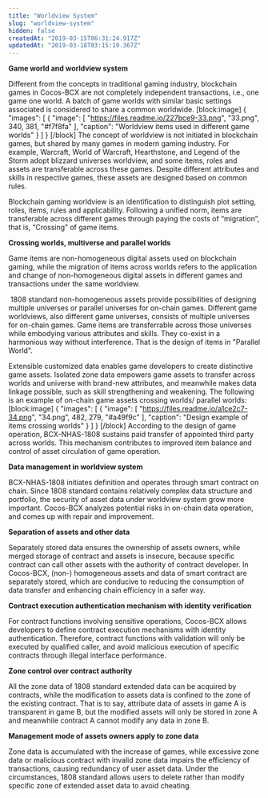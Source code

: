 ```yaml
---
title: "Worldview System"
slug: "worldview-system"
hidden: false
createdAt: "2019-03-15T06:31:24.917Z"
updatedAt: "2019-03-18T03:15:19.367Z"
---
```

**Game world and worldview system**

Different from the concepts in traditional gaming industry, blockchain games in Cocos-BCX are not completely independent transactions, i.e., one game one world. A batch of game worlds with similar basic settings associated is considered to share a common worldwide.
[block:image]
{
  "images": [
    {
      "image": [
        "https://files.readme.io/227bce9-33.png",
        "33.png",
        340,
        381,
        "#f7f8fa"
      ],
      "caption": "Worldview items used in different game worlds"
    }
  ]
}
[/block]
The concept of worldview is not initiated in blockchain games, but shared by many games in modern gaming industry. For example, Warcraft, World of Warcraft, Hearthstone, and Legend of the Storm adopt blizzard universes worldview, and some items, roles and assets are transferable across these games. Despite different attributes and skills in respective games, these assets are designed based on common rules.  

Blockchain gaming worldview is an identification to distinguish plot setting, roles, items, rules and applicability. Following a unified norm, items are transferable across different games through paying the costs of “migration”, that is, “Crossing” of game items.

**Crossing worlds, multiverse and parallel worlds**

Game items are non-homogeneous digital assets used on blockchain gaming, while the migration of items across worlds refers to the application and change of non-homogeneous digital assets in different games and transactions under the same worldview. 

 1808 standard non-homogeneous assets provide possibilities of designing multiple universes or parallel universes for on-chain games. Different game worldviews, also different game universes, consists of multiple universes for on-chain games. Game items are transferrable across those universes while embodying various attributes and skills. They co-exist in a harmonious way without interference. That is the design of items in "Parallel World".

Extensible customized data enables game developers to create distinctive game assets. Isolated zone data empowers game assets to transfer across worlds and universe with brand-new attributes, and meanwhile makes data linkage possible, such as skill strengthening and weakening. The following is an example of on-chain game assets crossing worlds/ parallel worlds: 
[block:image]
{
  "images": [
    {
      "image": [
        "https://files.readme.io/a1ce2c7-34.png",
        "34.png",
        482,
        279,
        "#a49f9c"
      ],
      "caption": "Design example of items crossing worlds"
    }
  ]
}
[/block]
According to the design of game operation, BCX-NHAS-1808 sustains paid transfer of appointed third party across worlds. This mechanism contributes to improved item balance and control of asset circulation of game operation.

**Data management in worldview system**

BCX-NHAS-1808 initiates definition and operates through smart contract on chain. Since 1808 standard contains relatively complex data structure and portfolio, the security of asset data under worldview system grow more important. Cocos-BCX analyzes potential risks in on-chain data operation, and comes up with repair and improvement.

**Separation of assets and other data**

Separately stored data ensures the ownership of assets owners, while merged storage of contract and assets is insecure, because specific contract can call other assets with the authority of contract developer. In Cocos-BCX, (non-) homogeneous assets and data of smart contract are separately stored, which are conducive to reducing the consumption of data transfer and enhancing chain efficiency in a safer way.

**Contract execution authentication mechanism with identity verification**

For contract functions involving sensitive operations, Cocos-BCX allows developers to define contract execution mechanisms with identity authentication. Therefore, contract functions with validation will only be executed by qualified caller, and avoid malicious execution of specific contracts through illegal interface performance.

**Zone control over contract authority**

All the zone data of 1808 standard extended data can be acquired by contracts, while the modification to assets data is confined to the zone of the existing contract. That is to say, attribute data of assets in game A is transparent in game B, but the modified assets will only be stored in zone A and meanwhile contract A cannot modify any data in zone B.

**Management mode of assets owners apply to zone data**

Zone data is accumulated with the increase of games, while excessive zone data or malicious contract with invalid zone data impairs the efficiency of transactions, causing redundancy of user asset data. Under the circumstances, 1808 standard allows users to delete rather than modify specific zone of extended asset data to avoid cheating.